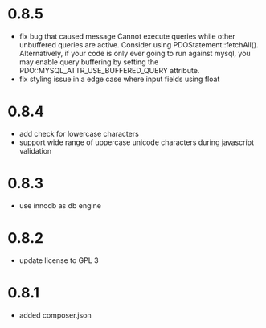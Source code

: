 # 0.8.5
- fix bug that caused 
message Cannot execute queries while other unbuffered queries are active. Consider using PDOStatement::fetchAll(). Alternatively, if your code is only ever going to run against mysql, you may enable query buffering by setting the PDO::MYSQL_ATTR_USE_BUFFERED_QUERY attribute.
- fix styling issue in a edge case where input fields using float

# 0.8.4
- add check for lowercase characters
- support wide range of uppercase unicode characters during javascript validation  

# 0.8.3
- use innodb as db engine

# 0.8.2
- update license to GPL 3

# 0.8.1
- added composer.json
